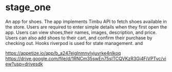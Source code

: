 # stage_one
An app for shoes. The app implements Timbu API to fetch shoes available in the store. Users are required to enter simple details when they first open the app. Users can view shoes,their names, images, description, and price. Users can also add shoes to their cart, and confirm their purchase by checking out. Hooks riverpod is used for state management. and 

https://appetize.io/app/b_a247eiglnmnvlvjuvrke4nlkoq
https://drive.google.com/file/d/1RNCm35swEn75sITCQVKzR3Gj4FjVPTyc/view?usp=drivesdk
